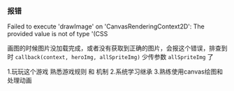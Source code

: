 ### 报错

Failed to execute 'drawImage' on 'CanvasRenderingContext2D': The provided value is not of type '(CSS

画图的时候图片没加载完成，或者没有获取到正确的图片，会报这个错误，排查到时 `callback(context, heroImg, allSpriteImg)` 少传参数 `allSpriteImg` 了


1.玩玩这个游戏 熟悉游戏规则 和 机制
2.系统学习继承
3.熟练使用canvas绘图和处理动画